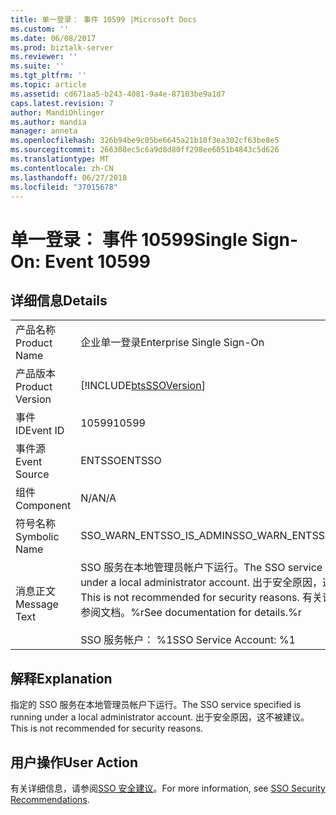 ```yaml
---
title: 单一登录： 事件 10599 |Microsoft Docs
ms.custom: ''
ms.date: 06/08/2017
ms.prod: biztalk-server
ms.reviewer: ''
ms.suite: ''
ms.tgt_pltfrm: ''
ms.topic: article
ms.assetid: cd671aa5-b243-4081-9a4e-87103be9a1d7
caps.latest.revision: 7
author: MandiOhlinger
ms.author: mandia
manager: anneta
ms.openlocfilehash: 326b94be9c05be6645a21b10f3ea302cf63be8e5
ms.sourcegitcommit: 266308ec5c6a9d8d80ff298ee6051b4843c5d626
ms.translationtype: MT
ms.contentlocale: zh-CN
ms.lasthandoff: 06/27/2018
ms.locfileid: "37015678"
---
```

# <a name="single-sign-on-event-10599"></a><span data-ttu-id="592b7-102">单一登录： 事件 10599</span><span class="sxs-lookup"><span data-stu-id="592b7-102">Single Sign-On: Event 10599</span></span>
## <a name="details"></a><span data-ttu-id="592b7-103">详细信息</span><span class="sxs-lookup"><span data-stu-id="592b7-103">Details</span></span>  
  
|                 |                                                                                                                                                                                    |
|-----------------|------------------------------------------------------------------------------------------------------------------------------------------------------------------------------------|
|  <span data-ttu-id="592b7-104">产品名称</span><span class="sxs-lookup"><span data-stu-id="592b7-104">Product Name</span></span>   |                                                                             <span data-ttu-id="592b7-105">企业单一登录</span><span class="sxs-lookup"><span data-stu-id="592b7-105">Enterprise Single Sign-On</span></span>                                                                              |
| <span data-ttu-id="592b7-106">产品版本</span><span class="sxs-lookup"><span data-stu-id="592b7-106">Product Version</span></span> |                                                             [!INCLUDE[btsSSOVersion](../includes/btsssoversion-md.md)]                                                             |
|    <span data-ttu-id="592b7-107">事件 ID</span><span class="sxs-lookup"><span data-stu-id="592b7-107">Event ID</span></span>     |                                                                                       <span data-ttu-id="592b7-108">10599</span><span class="sxs-lookup"><span data-stu-id="592b7-108">10599</span></span>                                                                                        |
|  <span data-ttu-id="592b7-109">事件源</span><span class="sxs-lookup"><span data-stu-id="592b7-109">Event Source</span></span>   |                                                                                       <span data-ttu-id="592b7-110">ENTSSO</span><span class="sxs-lookup"><span data-stu-id="592b7-110">ENTSSO</span></span>                                                                                       |
|    <span data-ttu-id="592b7-111">组件</span><span class="sxs-lookup"><span data-stu-id="592b7-111">Component</span></span>    |                                                                                        <span data-ttu-id="592b7-112">N/A</span><span class="sxs-lookup"><span data-stu-id="592b7-112">N/A</span></span>                                                                                         |
|  <span data-ttu-id="592b7-113">符号名称</span><span class="sxs-lookup"><span data-stu-id="592b7-113">Symbolic Name</span></span>  |                                                                              <span data-ttu-id="592b7-114">SSO_WARN_ENTSSO_IS_ADMIN</span><span class="sxs-lookup"><span data-stu-id="592b7-114">SSO_WARN_ENTSSO_IS_ADMIN</span></span>                                                                              |
|  <span data-ttu-id="592b7-115">消息正文</span><span class="sxs-lookup"><span data-stu-id="592b7-115">Message Text</span></span>   | <span data-ttu-id="592b7-116">SSO 服务在本地管理员帐户下运行。</span><span class="sxs-lookup"><span data-stu-id="592b7-116">The SSO service is running under a local administrator account.</span></span> <span data-ttu-id="592b7-117">出于安全原因，这不被建议。</span><span class="sxs-lookup"><span data-stu-id="592b7-117">This is not recommended for security reasons.</span></span> <span data-ttu-id="592b7-118">有关详细信息，请参阅文档。%r</span><span class="sxs-lookup"><span data-stu-id="592b7-118">See documentation for details.%r</span></span><br /><br /> <span data-ttu-id="592b7-119">SSO 服务帐户： %1</span><span class="sxs-lookup"><span data-stu-id="592b7-119">SSO Service Account: %1</span></span> |
  
## <a name="explanation"></a><span data-ttu-id="592b7-120">解释</span><span class="sxs-lookup"><span data-stu-id="592b7-120">Explanation</span></span>  
 <span data-ttu-id="592b7-121">指定的 SSO 服务在本地管理员帐户下运行。</span><span class="sxs-lookup"><span data-stu-id="592b7-121">The SSO service specified is running under a local administrator account.</span></span> <span data-ttu-id="592b7-122">出于安全原因，这不被建议。</span><span class="sxs-lookup"><span data-stu-id="592b7-122">This is not recommended for security reasons.</span></span>  
  
## <a name="user-action"></a><span data-ttu-id="592b7-123">用户操作</span><span class="sxs-lookup"><span data-stu-id="592b7-123">User Action</span></span>  
 <span data-ttu-id="592b7-124">有关详细信息，请参阅[SSO 安全建议](../core/sso-security-recommendations.md)。</span><span class="sxs-lookup"><span data-stu-id="592b7-124">For more information, see [SSO Security Recommendations](../core/sso-security-recommendations.md).</span></span>